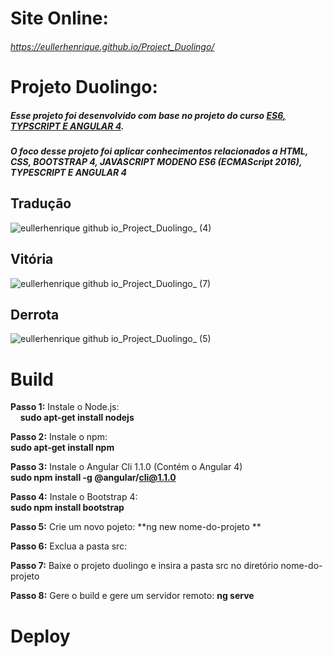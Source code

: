 # Site Online:
###### https://eullerhenrique.github.io/Project_Duolingo/


# Projeto Duolingo: 

##### Esse projeto foi desenvolvido com base no projeto  do curso [ES6, TYPSCRIPT E ANGULAR 4](https://www.udemy.com/course/curso-de-desenvolvimento-web-com-es6-typescript-e-angular-4/). 

##### O foco desse projeto foi aplicar conhecimentos relacionados a HTML, CSS, BOOTSTRAP 4, JAVASCRIPT MODENO ES6 (ECMAScript 2016), TYPESCRIPT E ANGULAR 4

## Tradução

![eullerhenrique github io_Project_Duolingo_ (4)](https://user-images.githubusercontent.com/48317736/88221001-31915900-cc3a-11ea-9451-98f1bd3bad54.png)

## Vitória

![eullerhenrique github io_Project_Duolingo_ (7)](https://user-images.githubusercontent.com/48317736/88221211-82a14d00-cc3a-11ea-94c8-44fb1ef1e68b.png)

## Derrota

![eullerhenrique github io_Project_Duolingo_ (5)](https://user-images.githubusercontent.com/48317736/88221050-453cbf80-cc3a-11ea-81e5-93eab7dd18a8.png)



# Build

**Passo 1:** Instale o Node.js:       
&nbsp;&nbsp;&nbsp;&nbsp;**sudo apt-get install nodejs**    

**Passo 2:** Instale o npm:           
          **sudo apt-get install npm**  

**Passo 3:** Instale o Angular Cli 1.1.0 (Contém o Angular 4)   
          **sudo npm install -g @angular/cli@1.1.0**      

**Passo 4:** Instale o Bootstrap 4:   
          **sudo npm install bootstrap**    

**Passo 5:** Crie um novo pojeto:
            **ng new nome-do-projeto **    

**Passo 6:** Exclua a pasta src:

**Passo 7:** Baixe o projeto duolingo e insira a pasta src no diretório nome-do-projeto

**Passo 8:** Gere o build e gere um servidor remoto:
            **ng serve**    
            
            
# Deploy

  


